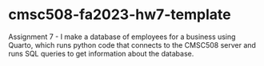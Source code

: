 # cmsc508-fa2023-hw7-template

Assignment 7 - I make a database of employees for a business using Quarto, which runs python code that connects to the CMSC508 server and runs SQL queries to get information about the database. 
